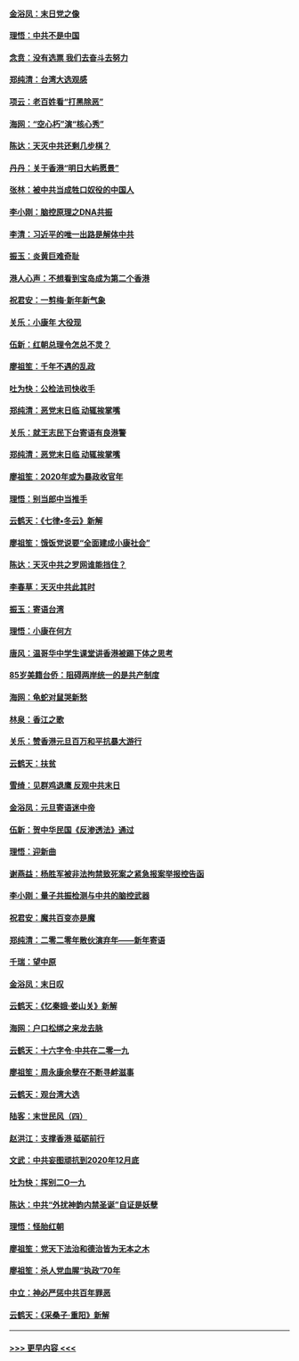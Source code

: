 #### [金浴凤：末日党之像](../pages/nsc993/n11787475.md?t=01122133) 
#### [理悟：中共不是中国](../pages/nsc993/n11787463.md?t=01122133) 
#### [念贲：没有选票  我们去奋斗去努力](../pages/nsc993/n11787398.md?t=01122133) 
#### [郑纯清：台湾大选观感](../pages/nsc993/n11786210.md?t=01122133) 
#### [项云：老百姓看“打黑除恶”](../pages/nsc993/n11785398.md?t=01122133) 
#### [海网：“空心朽”演“核心秀”](../pages/nsc993/n11783874.md?t=01122133) 
#### [陈达：天灭中共还剩几步棋？](../pages/nsc993/n11783719.md?t=01122133) 
#### [丹丹：关于香港“明日大屿愿景”](../pages/nsc993/n11783273.md?t=01122133) 
#### [张林：被中共当成牲口奴役的中国人](../pages/nsc993/n11782397.md?t=01122133) 
#### [李小刚：脑控原理之DNA共振](../pages/nsc993/n11780962.md?t=01122133) 
#### [李清：习近平的唯一出路是解体中共](../pages/nsc993/n11780866.md?t=01122133) 
#### [振玉：炎黄巨难奇耻](../pages/nsc993/n11779632.md?t=01122133) 
#### [港人心声：不想看到宝岛成为第二个香港](../pages/nsc993/n11778817.md?t=01122133) 
#### [祝君安：一剪梅‧新年新气象](../pages/nsc993/n11776340.md?t=01122133) 
#### [关乐：小康年 大役现](../pages/nsc993/n11774213.md?t=01122133) 
#### [伍新：红朝总理令怎总不灵？](../pages/nsc993/n11770813.md?t=01122133) 
#### [廖祖笙：千年不遇的乱政](../pages/nsc993/n11770373.md?t=01122133) 
#### [吐为快：公检法司快收手](../pages/nsc993/n11770359.md?t=01122133) 
#### [郑纯清：恶党末日临 动辄挨掌嘴](../pages/nsc993/n11769912.md?t=01122133) 
#### [关乐：就王志民下台寄语有良港警](../pages/nsc993/n11769903.md?t=01122133) 
#### [郑纯清：恶党末日临 动辄挨掌嘴](../pages/nsc993/n11769356.md?t=01122133) 
#### [廖祖笙：2020年或为暴政收官年](../pages/nsc993/n11768216.md?t=01122133) 
#### [理悟：别当郎中当推手](../pages/nsc993/n11768243.md?t=01122133) 
#### [云鹤天：《七律▪冬云》新解](../pages/nsc993/n11768204.md?t=01122133) 
#### [廖祖笙：饿饭党说要“全面建成小康社会”](../pages/nsc993/n11767482.md?t=01122133) 
#### [陈达：天灭中共之罗网谁能挡住？](../pages/nsc993/n11767465.md?t=01122133) 
#### [李春草：天灭中共此其时](../pages/nsc993/n11767452.md?t=01122133) 
#### [振玉：寄语台湾](../pages/nsc993/n11767432.md?t=01122133) 
#### [理悟：小康在何方](../pages/nsc993/n11767394.md?t=01122133) 
#### [唐风：温哥华中学生课堂讲香港被踢下体之思考](../pages/nsc993/n11766848.md?t=01122133) 
#### [85岁美籍台侨：阻碍两岸统一的是共产制度](../pages/nsc993/n11765043.md?t=01122133) 
#### [海网：龟蛇对鼠哭新愁](../pages/nsc993/n11764895.md?t=01122133) 
#### [林泉：香江之歌](../pages/nsc993/n11764415.md?t=01122133) 
#### [关乐：赞香港元旦百万和平抗暴大游行](../pages/nsc993/n11764382.md?t=01122133) 
#### [云鹤天：扶贫](../pages/nsc993/n11764245.md?t=01122133) 
#### [雪绮：见群鸡退鹰  反观中共末日](../pages/nsc993/n11762112.md?t=01122133) 
#### [金浴凤：元旦寄语迷中帝](../pages/nsc993/n11761788.md?t=01122133) 
#### [伍新：贺中华民国《反渗透法》通过](../pages/nsc993/n11761994.md?t=01122133) 
#### [理悟：迎新曲](../pages/nsc993/n11761152.md?t=01122133) 
#### [谢燕益：杨胜军被非法拘禁致死案之紧急报案举报控告函](../pages/nsc993/n11756134.md?t=01122133) 
#### [李小刚：量子共振检测与中共的脑控武器](../pages/nsc993/n11754518.md?t=01122133) 
#### [祝君安：魔共百变亦是魔](../pages/nsc993/n11754469.md?t=01122133) 
#### [郑纯清：二零二零年散伙演弃年——新年寄语](../pages/nsc993/n11754195.md?t=01122133) 
#### [千瑞：望中原](../pages/nsc993/n11754159.md?t=01122133) 
#### [金浴凤：末日叹](../pages/nsc993/n11752359.md?t=01122133) 
#### [云鹤天：《忆秦娥‧娄山关》新解](../pages/nsc993/n11752348.md?t=01122133) 
#### [海网：户口松绑之来龙去脉](../pages/nsc993/n11752328.md?t=01122133) 
#### [云鹤天：十六字令‧中共在二零一九](../pages/nsc993/n11752305.md?t=01122133) 
#### [廖祖笙：周永康余孽在不断寻衅滋事](../pages/nsc993/n11751013.md?t=01122133) 
#### [云鹤天：观台湾大选](../pages/nsc993/n11751007.md?t=01122133) 
#### [陆客：末世民风（四）](../pages/nsc993/n11749203.md?t=01122133) 
#### [赵洪江：支撑香港 砥砺前行](../pages/nsc993/n11748482.md?t=01122133) 
#### [文武：中共妄图顽抗到2020年12月底](../pages/nsc993/n11748446.md?t=01122133) 
#### [吐为快：挥别二O一九](../pages/nsc993/n11748411.md?t=01122133) 
#### [陈达：中共“外扰神韵内禁圣诞”自证是妖孽](../pages/nsc993/n11748226.md?t=01122133) 
#### [理悟：怪胎红朝](../pages/nsc993/n11748206.md?t=01122133) 
#### [廖祖笙：党天下法治和德治皆为无本之木](../pages/nsc993/n11748135.md?t=01122133) 
#### [廖祖笙：杀人党血腥“执政”70年](../pages/nsc993/n11745144.md?t=01122133) 
#### [中立：神必严惩中共百年罪恶](../pages/nsc993/n11744970.md?t=01122133) 
#### [云鹤天：《采桑子‧重阳》新解](../pages/nsc993/n11744948.md?t=01122133) 

----
#### [ >>> 更早内容 <<< ](../indexes/nsc993-earlier.md)
